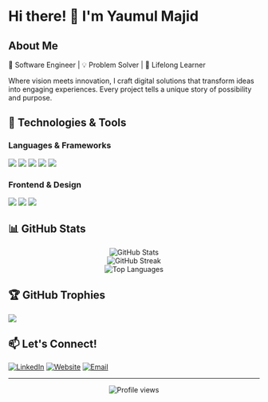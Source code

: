 # Hi there! 👋 I'm Yaumul Majid

## About Me
🚀 Software Engineer | 💡 Problem Solver | 🌱 Lifelong Learner

Where vision meets innovation, I craft digital solutions that transform ideas into engaging experiences. Every project tells a unique story of possibility and purpose.

## 🔧 Technologies & Tools

### Languages & Frameworks
![](https://img.shields.io/badge/Code-JavaScript-informational?style=flat&logo=javascript&logoColor=white&color=2bbc8a)
![](https://img.shields.io/badge/Code-Vue.js-informational?style=flat&logo=vue.js&logoColor=white&color=2bbc8a)
![](https://img.shields.io/badge/Code-Java-informational?style=flat&logo=java&logoColor=white&color=2bbc8a)
![](https://img.shields.io/badge/Framework-Spring-informational?style=flat&logo=spring&logoColor=white&color=2bbc8a)
![](https://img.shields.io/badge/Framework-Laravel-informational?style=flat&logo=laravel&logoColor=white&color=2bbc8a)

### Frontend & Design
![](https://img.shields.io/badge/Style-Tailwind-informational?style=flat&logo=tailwind-css&logoColor=white&color=2bbc8a)
![](https://img.shields.io/badge/Style-CSS3-informational?style=flat&logo=css3&logoColor=white&color=2bbc8a)
![](https://img.shields.io/badge/Style-HTML5-informational?style=flat&logo=html5&logoColor=white&color=2bbc8a)

## 📊 GitHub Stats
<div align="center">
  <img src="https://github-readme-stats.vercel.app/api?username=yaumulmajid&show_icons=true&theme=transparent" alt="GitHub Stats" />
</div>

<div align="center">
  <img src="https://github-readme-streak-stats.herokuapp.com/?user=yaumulmajid&theme=transparent" alt="GitHub Streak" />
</div>

<div align="center">
  <img src="https://github-readme-stats.vercel.app/api/top-langs/?username=yaumulmajid&layout=compact&theme=transparent" alt="Top Languages" />
</div>

## 🏆 GitHub Trophies
![](https://github-profile-trophy.vercel.app/?username=yaumulmajid&theme=nord&column=7)

## 📫 Let's Connect!
[![LinkedIn](https://img.shields.io/badge/LinkedIn-Connect-blue?style=flat&logo=linkedin)](https://linkedin.com/in/yaumulmajid)
[![Website](https://img.shields.io/badge/Website-Visit-green?style=flat&logo=google-chrome)](https://yaumulmajid.com)
[![Email](https://img.shields.io/badge/Email-Contact-red?style=flat&logo=gmail)](mailto:contact@yaumulmajid.com)

---
<p align="center">
  <img src="https://komarev.com/ghpvc/?username=yaumulmajid&color=blue" alt="Profile views" />
</p>
